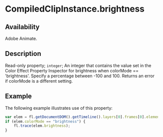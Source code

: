 # CompiledClipInstance.brightness

## Availability

Adobe Animate.

## Description

Read-only property; `integer`; An integer that contains the value set in the Color Effect Property Inspector for brightness when colorMode == 'brightness'. Specify a percentage between -100 and 100. Returns an error if colorMode is a different setting.

## Example

The following example illustrates use of this property:

```javascript
var elem = fl.getDocumentDOM().getTimeline().layers[0].frames[0].elements[0];
if (elem.colorMode == "brightness") {
    fl.trace(elem.brightness);
}
```
